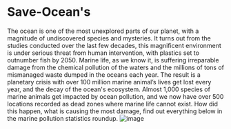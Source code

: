 # Save-Ocean's
The ocean is one of the most unexplored parts of our planet, with a magnitude of undiscovered species and mysteries. It turns out from the studies conducted over the last few decades, this magnificent environment is under serious threat from human intervention, with plastics set to outnumber fish by 2050.
Marine life, as we know it, is suffering irreparable damage from the chemical pollution of the waters and the millions of tons of mismanaged waste dumped in the oceans each year. The result is a planetary crisis with over 100 million marine animal’s lives get lost every year, and the decay of the ocean's ecosystem.
Almost 1,000 species of marine animals get impacted by ocean pollution, and we now have over 500 locations recorded as dead zones where marine life cannot exist. How did this happen, what is causing the most damage, find out everything below in the marine pollution statistics roundup.
![image](https://user-images.githubusercontent.com/85325733/204085798-da8cd775-d177-43dd-9267-45e56d9b08fb.png)
